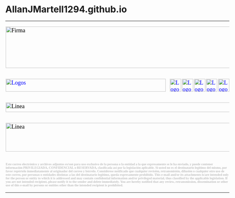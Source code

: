# AllanJMartell1294.github.io

<div class=WordSection1>
<table class=MsoNormalTable border=0 cellspacing=3 cellpadding=0 width=700 style='width:525.0pt;mso-cellspacing:1.5pt;mso-yfti-tbllook:1184'>
	 
 <tr style='mso-yfti-irow:0;mso-yfti-firstrow:yes;mso-yfti-lastrow:yes'>
  <td colspan="6" style='padding:.75pt .75pt .75pt .75pt'>
	  
  <p class=MsoNormal>
	<span style='font-size:13.5pt;font-family:"Times New Roman",serif;mso-fareast-font-family:"Times New Roman";color:black'>
  <v:shape id="_x0000_i1043" type="#_x0000_t75" alt="Firma" style='width:525pt;height:97.2pt'>
   	<!--Aquí se cargan las imágenes del nombre del propietario de la FIRMA-->
   <v:imagedata src="Firma_Erick_2022_archivos/image001.jpg" o:href="../../../../../../Firma/HTML/Firma.jpg"/>
   <img width=700 height=130 src="Firma_Erick_2022_archivos/image002.jpg" alt=Firma v:shapes="_x0000_i1043">


 <tr style='mso-yfti-irow:0;mso-yfti-firstrow:yes;mso-yfti-lastrow:yes'>
<td style='padding:.75pt .75pt .75pt .75pt'>
  <p class=MsoNormal><span style='font-size:13.5pt;font-family:"Times New Roman",serif;
  mso-fareast-font-family:"Times New Roman";color:black'><a
  href="https://www.excelform.mx/"><span style='color:blue;text-decoration:
  none;text-underline:none'><!--[if gte vml 1]><v:shape id="_x0000_i1044"
   type="#_x0000_t75" alt="Logos" href="https://www.excelform.mx/" style='width:375pt;
   height:30pt' o:button="t">
	<!--Aquí se carga la imagen para ingresar a EXCELFORM.COM-->
   <v href="https://www.dropbox.com/s/aign9n93dnkfapg/image003.jpg?raw=1">
  </v:shape><![endif]--><![if !vml]><span style='mso-ignore:vglayout'><img src="https://www.dropbox.com/s/aign9n93dnkfapg/image003.jpg?raw=1"
  border=0 width=500 height=40 alt=Logos v:shapes="_x0000_i1044"></span><![endif]></span></a><o:p></o:p></span></p>
  </td>
	 
  <td style='padding:.75pt .75pt .75pt .75pt'>
  <p class=MsoNormal><span style='font-size:13.5pt;font-family:"Times New Roman",serif;
  mso-fareast-font-family:"Times New Roman";color:black'><a
  href="https://www.facebook.com/ExcelFormMX"><span style='color:blue;
  text-decoration:none;text-underline:none'><!--[if gte vml 1]><v:shape id="_x0000_i1045"
   type="#_x0000_t75" alt="Logos" href="https://www.facebook.com/ExcelFormMX"
   style='width:26.4pt;height:30pt' o:button="t">

	<!--Aquí se carga la imagen para ingresar a FACEBOOK-->
   <v href="https://www.dropbox.com/s/mw0kjvg9516hhmh/image005.png?raw=1">
  </v:shape><![endif]--><![if !vml]><span style='mso-ignore:vglayout'><img
  border=0 width=35 height=40 src="https://www.dropbox.com/s/mw0kjvg9516hhmh/image005.png?raw=1"
  alt=Logos v:shapes="_x0000_i1045"></span><![endif]></span></a><o:p></o:p></span></p>
  </td>
	 
  <td style='padding:.75pt .75pt .75pt .75pt'>
  <p class=MsoNormal><span style='font-size:13.5pt;font-family:"Times New Roman",serif;
  mso-fareast-font-family:"Times New Roman";color:black'><a
  href="https://twitter.com/ExcelForm_GL"><span style='color:blue;text-decoration:
  none;text-underline:none'><!--[if gte vml 1]><v:shape id="_x0000_i1046"
   type="#_x0000_t75" alt="Logos" href="https://twitter.com/ExcelForm_GL"
   style='width:26.4pt;height:30pt' o:button="t">
	<!--Aquí se carga la imagen para ingresar a TWITTER-->
   <v href="https://www.dropbox.com/s/njl9jmcujlbbrtx/image007.png?raw=1">
  </v:shape><![endif]--><![if !vml]><span style='mso-ignore:vglayout'><img
  border=0 width=35 height=40 src="https://www.dropbox.com/s/njl9jmcujlbbrtx/image007.png?raw=1"
  alt=Logos v:shapes="_x0000_i1046"></span><![endif]></span></a><o:p></o:p></span></p>
  </td>
  <td style='padding:.75pt .75pt .75pt .75pt'>
  <p class=MsoNormal><span style='font-size:13.5pt;font-family:"Times New Roman",serif;
  mso-fareast-font-family:"Times New Roman";color:black'><a
  href="https://www.instagram.com/excelformmx/"><span style='color:blue;
  text-decoration:none;text-underline:none'><!--[if gte vml 1]><v:shape id="_x0000_i1047"
   type="#_x0000_t75" alt="Logos"
   href="https://www.instagram.com/excelformmx/" style='width:26.4pt;height:30pt'
   o:button="t">
	<!--Aquí se carga la imagen para ingresar a INSTAGRAM-->
   <v href="https://www.dropbox.com/s/q4rw60wkzfxadf8/image009.png?raw=1">
  </v:shape><![endif]--><![if !vml]><span style='mso-ignore:vglayout'><img
  border=0 width=35 height=40 src="https://www.dropbox.com/s/q4rw60wkzfxadf8/image009.png?raw=1"
  alt=Logos v:shapes="_x0000_i1047"></span><![endif]></span></a><o:p></o:p></span></p>
  </td>
  <td style='padding:.75pt .75pt .75pt .75pt'>
  <p class=MsoNormal><span style='font-size:13.5pt;font-family:"Times New Roman",serif;
  mso-fareast-font-family:"Times New Roman";color:black'><a
  href="https://www.linkedin.com/company/excelform/"><span style='color:blue;
  text-decoration:none;text-underline:none'><!--[if gte vml 1]><v:shape id="_x0000_i1048"
   type="#_x0000_t75" alt="Logos"
   href="https://www.linkedin.com/company/excelform/" style='width:26.4pt;
   height:30pt' o:button="t">
	<!--Aquí se carga la imagen para ingresar a LINKEDIN-->
   <v href="https://www.dropbox.com/s/cf3llc5h9pnm3mp/image011.png?raw=1">
  </v:shape><![endif]--><![if !vml]><span style='mso-ignore:vglayout'><img
  border=0 width=35 height=40 src="https://www.dropbox.com/s/cf3llc5h9pnm3mp/image011.png?raw=1"
  alt=Logos v:shapes="_x0000_i1048"></span><![endif]></span></a><o:p></o:p></span></p>
  </td>
  <td style='padding:.75pt .75pt .75pt .75pt'>
  <p class=MsoNormal><span style='font-size:13.5pt;font-family:"Times New Roman",serif;
  mso-fareast-font-family:"Times New Roman";color:black'><a
  href="https://www.youtube.com/channel/UCDW0yZ_W-Z7VBCEYZwaTsdg"><span
  style='color:blue;text-decoration:none;text-underline:none'><!--[if gte vml 1]><v:shape
   id="_x0000_i1049" type="#_x0000_t75" alt="Logos"
   href="https://www.youtube.com/channel/UCDW0yZ_W-Z7VBCEYZwaTsdg" style='width:26.4pt;
   height:30pt' o:button="t">
	<!--Aquí se carga la imagen para ingresar a YOUTUBE-->
   <v href="https://www.dropbox.com/s/73ct38vy881l73f/image013.png?raw=1">
  </v:shape><![endif]--><![if !vml]><span style='mso-ignore:vglayout'><img
  border=0 width=35 height=40 src="https://www.dropbox.com/s/73ct38vy881l73f/image013.png?raw=1"
  alt=Logos v:shapes="_x0000_i1049"></span><![endif]></span></a><o:p></o:p></span></p>
  </td>
 </tr>

 <tr style='mso-yfti-irow:0;mso-yfti-firstrow:yes'>
  <td colspan="6" style='padding:.75pt .75pt .75pt .75pt'>
  <p class=MsoNormal><span style='font-size:13.5pt;font-family:"Times New Roman",serif;
  mso-fareast-font-family:"Times New Roman";color:black'><!--[if gte vml 1]><v:shape
   id="_x0000_i1050" type="#_x0000_t75" alt="Linea" style='width:525pt;
   height:22.2pt'>
   <v href="https://www.dropbox.com/s/fqkjziuy0pzva5f/image015.jpg?raw=1">
  </v:shape><![endif]--><![if !vml]><img border=0 width=700 height=30
  src="https://www.dropbox.com/s/fqkjziuy0pzva5f/image015.jpg?raw=1" alt=Linea v:shapes="_x0000_i1050"><![endif]><o:p></o:p></span></p>
  </td>
 </tr>

 <tr style='mso-yfti-irow:2'>
  <td colspan="6" style='padding:.75pt .75pt .75pt .75pt'>
  <p class=MsoNormal><span style='font-size:13.5pt;font-family:"Times New Roman",serif;
  mso-fareast-font-family:"Times New Roman";color:black'><!--[if gte vml 1]><v:shape
   id="_x0000_i1051" type="#_x0000_t75" alt="Linea" style='width:525pt;
   height:67.8pt'>
   <v href="https://www.dropbox.com/s/72ak8o6khpsu4xl/image017.jpg?raw=1">
  </v:shape><![endif]--><img border=0 width=700 height=90
  src="https://www.dropbox.com/s/72ak8o6khpsu4xl/image017.jpg?raw=1" alt=Linea v:shapes="_x0000_i1051"></span></p>
  </td>
 </tr>
	
 <tr style='mso-yfti-irow:3;mso-yfti-lastrow:yes;height:30.0pt'>
  <td colspan="6" style='padding:.75pt .75pt .75pt .75pt;height:30.0pt'>
  <p class=MsoNormal style='mso-margin-top-alt:auto;mso-margin-bottom-alt:auto;
  mso-outline-level:6'><b><span style='font-size:7.5pt;font-family:"Times New Roman",serif;
  mso-fareast-font-family:"Times New Roman";color:silver'>Este correo
  electrónico y archivos adjuntos es/son para uso exclusivo de la persona o la
  entidad a la que expresamente se le ha enviado, y puede contener información
  PRIVILEGIADA, CONFIDENCIAL o RESERVADA, clasificada así por la legislación
  aplicable. Si usted no es el destinatario legitimo del mismo, por favor
  repórtelo inmediatamente al originador del correo y bórrelo. Considérese
  notificado que cualquier revisión, retransmisión, difusión o cualquier otro
  uso de este correo, por personas o entidades distintas a las del destinatario
  legitimo, queda expresamente prohibido. This e-mail and/or its attachments
  is/are intended only for the person or entity to which it is addressed and
  may contain confidential information and/or privileged material, thus classified
  by the applicable legislation. If you are not intended recipient, please
  notify it to the sender and delete immediately. You are hereby notified that
  any review, retransmission, dissemination or other use of this e-mail by
  persons or entities other than the intended recipient is prohibited.</span></b></p>
  </td>
 </tr>

